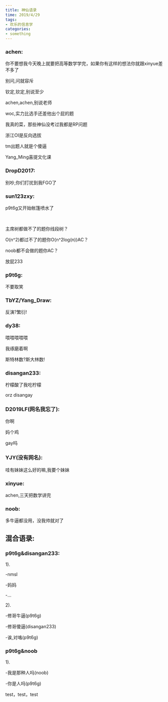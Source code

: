```yaml
---
title: 神仙语录
time: 2019/4/29
tags:
- 欢乐的信息学
categories: 
- something
---
```


### achen:

你不要想我今天晚上就要把高等数学学完，如果你有这样的想法你就跟xinyue差不多了

别问,问就容斥

钦定,钦定,别说至少

achen,achen,别说老师

woc,实力比选手还差他出个屁的题

我真的菜，那些神仙没考过我都是RP问题

浙江OI是反向选拔

tm出题人就是个傻逼



Yang_Ming喜提文化课


### DropD2017:

别吵,你们打扰到我FGO了

### sun123zxy:

p9t6g又开始帐篷喷水了

&nbsp;

主席树都做不了的题你线段树？

O(n^2)都过不了的题你O(n^2log(n))AC？

noob都不会做的题你AC？

放屁233

### p9t6g:

不要取笑

### TbYZ/Yang_Draw:

反演?繁衍!

### dy38:

喂喂喂喂喂

我琢磨着啊

斯特林数?斯大林数!

### disangan233:

柠檬酸了我吃柠檬

orz disangay

### D2019LF(网名我忘了):

你啊

妈个鸡

gay吗

### YJY(没有网名):

哇有妹妹这么好的嘛,我要个妹妹

### xinyue:

achen,三天把数学讲完

### noob:

多牛逼都没用，没我帅就对了

## 混合语录:

### p9t6g&disangan233:

 1).

-nmsl

-妈妈

-...

 2).

-修哥牛逼(p9t6g)

-修哥傻逼(disangan233)

-诶,对咯(p9t6g)

### p9t6g&noob

 1).

-我是那种人吗(noob)

-你是人吗(p9t6g)

test，test，test

